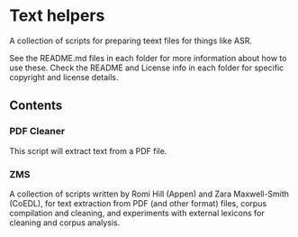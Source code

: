 # Text helpers

A collection of scripts for preparing teext files for things like ASR.

See the README.md files in each folder for more information about how to use these. Check the README and License info in each folder for specific copyright and license details.


## Contents

### PDF Cleaner

This script will extract text from a PDF file.


### ZMS

A collection of scripts written by Romi Hill (Appen) and Zara Maxwell-Smith (CoEDL), for text extraction from PDF (and other format) files, corpus compilation and cleaning, and experiments with external lexicons for cleaning and corpus analysis.
